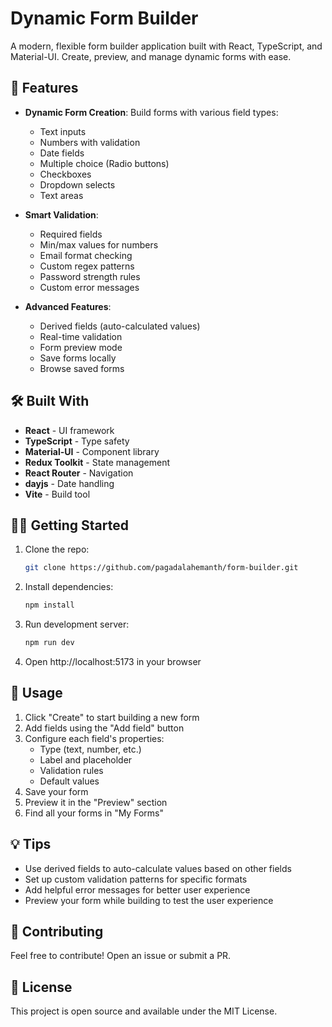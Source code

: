 # Dynamic Form Builder

A modern, flexible form builder application built with React, TypeScript, and Material-UI. Create, preview, and manage dynamic forms with ease.

## 🚀 Features

- **Dynamic Form Creation**: Build forms with various field types:
  - Text inputs
  - Numbers with validation
  - Date fields
  - Multiple choice (Radio buttons)
  - Checkboxes
  - Dropdown selects
  - Text areas

- **Smart Validation**:
  - Required fields
  - Min/max values for numbers
  - Email format checking
  - Custom regex patterns
  - Password strength rules
  - Custom error messages

- **Advanced Features**:
  - Derived fields (auto-calculated values)
  - Real-time validation
  - Form preview mode
  - Save forms locally
  - Browse saved forms

## 🛠️ Built With

- **React** - UI framework
- **TypeScript** - Type safety
- **Material-UI** - Component library
- **Redux Toolkit** - State management
- **React Router** - Navigation
- **dayjs** - Date handling
- **Vite** - Build tool

## 🏃‍♂️ Getting Started

1. Clone the repo:
   ```bash
   git clone https://github.com/pagadalahemanth/form-builder.git
   ```

2. Install dependencies:
   ```bash
   npm install
   ```

3. Run development server:
   ```bash
   npm run dev
   ```

4. Open http://localhost:5173 in your browser

## 📝 Usage

1. Click "Create" to start building a new form
2. Add fields using the "Add field" button
3. Configure each field's properties:
   - Type (text, number, etc.)
   - Label and placeholder
   - Validation rules
   - Default values
4. Save your form
5. Preview it in the "Preview" section
6. Find all your forms in "My Forms"

## 💡 Tips

- Use derived fields to auto-calculate values based on other fields
- Set up custom validation patterns for specific formats
- Add helpful error messages for better user experience
- Preview your form while building to test the user experience

## 🤝 Contributing

Feel free to contribute! Open an issue or submit a PR.

## 📄 License

This project is open source and available under the MIT License.
```
